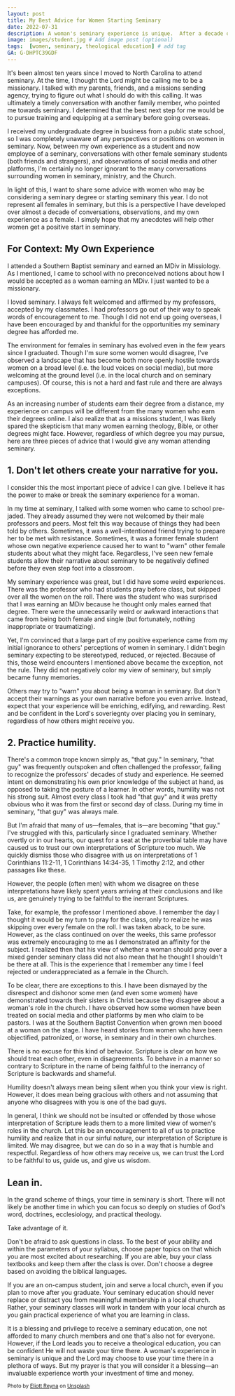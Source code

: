 ```yaml
---
layout: post
title: My Best Advice for Women Starting Seminary
date: 2022-07-31
description: A woman's seminary experience is unique.  After a decade of experience, conversations, and observations, this is my best advice for any female planning to go to seminary.   # Add post description (optional)
image: images/student.jpg # Add image post (optional)
tags:  [women, seminary, theological education] # add tag
GA: G-DHPTC39GDF
---
```


It's been almost ten years since I moved to North Carolina to attend seminary. At the time, I thought the Lord might be calling me to be a missionary. I talked with my parents, friends, and a missions sending agency, trying to figure out what I should do with this calling. It was ultimately a timely conversation with another family member, who pointed me towards seminary. I determined that the best next step for me would be to pursue training and equipping at a seminary before going overseas. 

I received my undergraduate degree in business from a public state school, so I was completely unaware of any perspectives or positions on women in seminary. Now, between my own experience as a student and now employee of a seminary, conversations with other female seminary students (both friends and strangers), and observations of social media and other platforms, I'm certainly no longer ignorant to the many conversations surrounding women in seminary, ministry, and the Church.

In light of this, I want to share some advice with women who may be considering a seminary degree or starting seminary this year. I do not represent all females in seminary, but this is a perspective I have developed over almost a decade of conversations, observations, and my own experience as a female.  I simply hope that my anecdotes will help other women get a positive start in seminary.

## For Context: My Own Experience

I attended a Southern Baptist seminary and earned an MDiv in Missiology. As I mentioned, I came to school with no preconceived notions about how I would be accepted as a woman earning an MDiv. I just wanted to be a missionary. 

I loved seminary. I always felt welcomed and affirmed by my professors, accepted by my classmates. I had professors go out of their way to speak words of encouragement to me. Though I did not end up going overseas, I have been encouraged by and thankful for the opportunities my seminary degree has afforded me.

The environment for females in seminary has evolved even in the few years since I graduated. Though I'm sure some women would disagree, I've observed a landscape that has become both more openly hostile towards women on a broad level (i.e. the loud voices on social media), but more welcoming at the ground level (i.e. in the local church and on seminary campuses). Of course, this is not a hard and fast rule and there are always exceptions.

As an increasing number of students earn their degree from a distance, my experience on campus will be different from the many women who earn their degrees online. I also realize that as a missions student, I was likely spared the skepticism that many women earning theology, Bible, or other degrees might face. However, regardless of which degree you may pursue, here are three pieces of advice that I would give any woman attending seminary.

## 1. Don't let others create your narrative for you.

I consider this the most important piece of advice I can give. I believe it has the power to make or break the seminary experience for a woman. 

In my time at seminary, I talked with some women who came to school pre-jaded. They already assumed they were not welcomed by their male professors and peers. Most felt this way because of things they had been told by others. Sometimes, it was a well-intentioned friend trying to prepare her to be met with resistance. Sometimes, it was a former female student whose own negative experience caused her to want to "warn" other female students about what they might face. Regardless, I've seen new female students allow their narrative about seminary to be negatively defined before they even step foot into a classroom.

My seminary experience was great, but I did have some weird experiences. There was the professor who had students pray before class, but skipped over all the women on the roll. There was the student who was surprised that I was earning an MDiv because he thought only males earned that degree. There were the unnecessarily weird or awkward interactions that came from being both female and single (but fortunately, nothing inappropriate or traumatizing).

Yet, I'm convinced that a large part of my positive experience came from my initial ignorance to others' perceptions of women in seminary. I didn't begin seminary expecting to be stereotyped, reduced, or rejected. Because of this, those weird encounters I mentioned above became the exception, not the rule. They did not negatively color my view of seminary, but simply became funny memories.

Others may try to "warn" you about being a woman in seminary. But don't accept their warnings as your own narrative before you even arrive. Instead, expect that your experience will be enriching, edifying, and rewarding. Rest and be confident in the Lord's soveriegnty over placing you in seminary, regardless of how others might receive you.

## 2. Practice humility. 

There's a common trope known simply as, "that guy." In seminary, "that guy" was frequently outspoken and often challenged the professor,  failing to recognize the professors' decades of study and experience. He seemed intent on demonstrating his own prior knowledge of the subject at hand, as opposed to taking the posture of a learner. In other words, humility was not his strong suit. Almost every class I took had "that guy" and it was pretty obvious who it was from the first or second day of class. During my time in seminary, "that guy" was always male. 

But I'm afraid that many of us—females, that is—are becoming "that guy." I've struggled with this, particularly since I graduated seminary. Whether overtly or in our hearts, our quest for a seat at the proverbial table may have caused us to trust our own interpretations of Scripture too much. We quickly dismiss those who disagree with us on interpretations of 1 Corinthians 11:2-11, 1 Corinthians 14:34-35, 1 Timothy 2:12, and other passages like these. 

However, the people (often men) with whom we disagree on these interpretations have likely spent years arriving at their conclusions and like us, are genuinely trying to be faithful to the inerrant Scriptures.

Take, for example, the professor I mentioned above. I remember the day I thought it would be my turn to pray for the class, only to realize he was skipping over every female on the roll. I was taken aback, to be sure. However, as the class continued on over the weeks, this same professor was extremely encouraging to me as I demonstrated an affinity for the subject. I realized then that his view of whether a woman should pray over a mixed gender seminary class did not also mean that he thought I shouldn't be there at all. This is the experience that I remember any time I feel rejected or underappreciated as a female in the Church.

To be clear, there are exceptions to this. I have been dismayed by the disrespect and dishonor some men (and even some women) have demonstrated towards their sisters in Christ because they disagree about a woman's role in the church. I have observed how some women have been treated on social media and other platforms by men who claim to be pastors. I was at the Southern Baptist Convention when grown men booed at a woman on the stage. I have heard stories from women who have been objectified, patronized, or worse, in seminary and in their own churches. 

There is no excuse for this kind of behavior. Scripture is clear on how we should treat each other, even in disagreements. To behave in a manner so contrary to Scripture in the name of being faithful to the inerrancy of Scripture is backwards and shameful.

Humility doesn't always mean being silent when you think your view is right. However, it does mean being gracious with others and not assuming that anyone who disagrees with you is one of the bad guys.

In general, I think we should not be insulted or offended by those whose interpretation of Scripture leads them to a more limited view of women's roles in the church. Let this be an encouragement to all of us to practice humility and realize that in our sinful nature, our interpretation of Scripture is limited. We may disagree, but we can do so in a way that is humble and respectful. Regardless of how others may receive us, we can trust the Lord to be faithful to us, guide us, and give us wisdom.

## Lean in. 

In the grand scheme of things, your time in seminary is short. There will not likely be another time in which you can focus so deeply on studies of God's word, doctrines, ecclesiology, and practical theology. 

Take advantage of it. 

Don't be afraid to ask questions in class. To the best of your ability and within the parameters of your syllabus, choose paper topics on that which you are most excited about researching. If you are able, buy your class textbooks and keep them after the class is over. Don't choose a degree based on avoiding the biblical languages.

If you are an on-campus student, join and serve a local church, even if you plan to move after you graduate. Your seminary education should never replace or distract you from meaningful membership in a local church. Rather, your seminary classes will work in tandem with your local church as you gain practical experience of what you are learning in class.   

It is a blessing and privilege to receive a seminary education, one not afforded to many church members and one that's also not for everyone. However, if the Lord leads you to receive a theological education, you can be confident He will not waste your time there. A woman's experience in seminary is unique and the Lord may choose to use your time there in a plethora of ways. But my prayer is that you will consider it a blessing—an invaluable experience worth your investment of time and money.

<sub>Photo by <a href="https://unsplash.com/@eliottreyna?utm_source=unsplash&utm_medium=referral&utm_content=creditCopyText">Eliott Reyna</a> on <a href="https://unsplash.com/s/photos/student?utm_source=unsplash&utm_medium=referral&utm_content=creditCopyText">Unsplash</a></sub>
  
